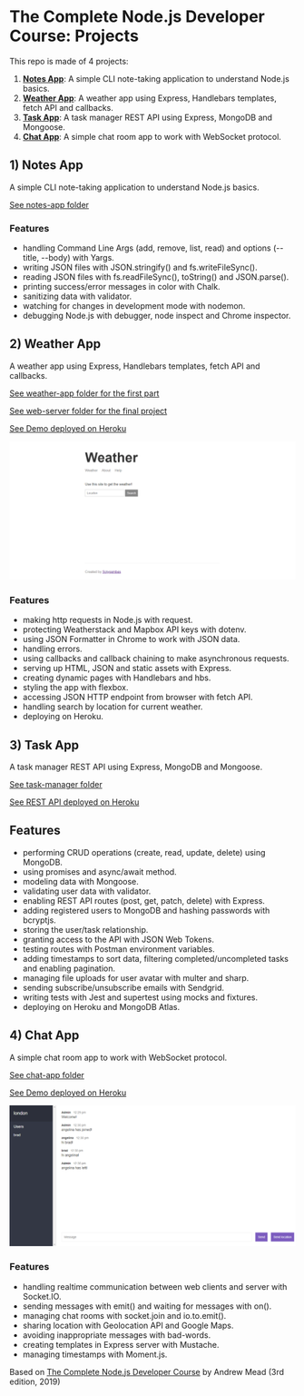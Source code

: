 # The Complete Node.js Developer Course: Projects

This repo is made of 4 projects:

1. [**Notes App**](#notes-app): A simple CLI note-taking application to understand Node.js basics.
2. [**Weather App**](#weather-app): A weather app using Express, Handlebars templates, fetch API and callbacks.
3. [**Task App**](#task-app): A task manager REST API using Express, MongoDB and Mongoose. 
4. [**Chat App**](#chat-app): A simple chat room app to work with WebSocket protocol. 

## <a name="notes-app"></a>1) Notes App

A simple CLI note-taking application to understand Node.js basics.

[See notes-app folder](https://github.com/solygambas/node-complete-developer-course/tree/master/notes-app)

### Features
- handling Command Line Args (add, remove, list, read) and options (--title, --body) with Yargs.
- writing JSON files with JSON.stringify() and fs.writeFileSync().
- reading JSON files with fs.readFileSync(), toString() and JSON.parse().
- printing success/error messages in color with Chalk.
- sanitizing data with validator.
- watching for changes in development mode with nodemon.
- debugging Node.js with debugger, node inspect and Chrome inspector.

## <a name="weather-app"></a>2) Weather App

A weather app using Express, Handlebars templates, fetch API and callbacks.

[See weather-app folder for the first part](https://github.com/solygambas/node-complete-developer-course/tree/master/weather-app)

[See web-server folder for the final project](https://github.com/solygambas/node-complete-developer-course/tree/master/web-server)

[See Demo deployed on Heroku](https://node-weather-fetch.herokuapp.com/)

![](web-server/screenshot.png)

### Features
- making http requests in Node.js with request.
- protecting Weatherstack and Mapbox API keys with dotenv.
- using JSON Formatter in Chrome to work with JSON data.
- handling errors.
- using callbacks and callback chaining to make asynchronous requests.
- serving up HTML, JSON and static assets with Express.
- creating dynamic pages with Handlebars and hbs.
- styling the app with flexbox.
- accessing JSON HTTP endpoint from browser with fetch API.
- handling search by location for current weather.
- deploying on Heroku.

## <a name="task-app"></a>3) Task App

A task manager REST API using Express, MongoDB and Mongoose.

[See task-manager folder](https://github.com/solygambas/node-complete-developer-course/tree/master/task-manager)

[See REST API deployed on Heroku](https://node-api-restful.herokuapp.com/)

## Features
- performing CRUD operations (create, read, update, delete) using MongoDB.
- using promises and async/await method.
- modeling data with Mongoose.
- validating user data with validator.
- enabling REST API routes (post, get, patch, delete) with Express.
- adding registered users to MongoDB and hashing passwords with bcryptjs.
- storing the user/task relationship.
- granting access to the API with JSON Web Tokens.
- testing routes with Postman environment variables.
- adding timestamps to sort data, filtering completed/uncompleted tasks and enabling pagination.
- managing file uploads for user avatar with multer and sharp.
- sending subscribe/unsubscribe emails with Sendgrid.
- writing tests with Jest and supertest using mocks and fixtures.
- deploying on Heroku and MongoDB Atlas.

## <a name="chat-app"></a>4) Chat App

A simple chat room app to work with WebSocket protocol.

[See chat-app folder](https://github.com/solygambas/node-complete-developer-course/tree/master/chat-app)

[See Demo deployed on Heroku](https://node-chat-rooms-app.herokuapp.com/)

![](chat-app/screenshot.png)

### Features
- handling realtime communication between web clients and server with Socket.IO.
- sending messages with emit() and waiting for messages with on().
- managing chat rooms with socket.join and io.to.emit().
- sharing location with Geolocation API and Google Maps.
- avoiding inappropriate messages with bad-words.
- creating templates in Express server with Mustache.
- managing timestamps with Moment.js.

Based on [The Complete Node.js Developer Course](https://www.udemy.com/course/the-complete-nodejs-developer-course-2/) by Andrew Mead (3rd edition, 2019)
